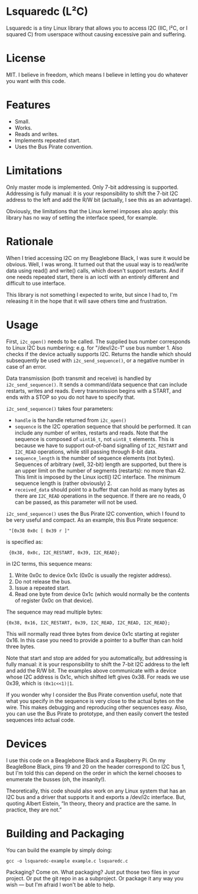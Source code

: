 # Lsquaredc (L²C)

Lsquaredc is a tiny Linux library that allows you to access I2C (IIC, I²C, or I squared C) from userspace without causing excessive pain and suffering.

# License

MIT. I believe in freedom, which means I believe in letting you do whatever you want with this code.

# Features

* Small.
* Works.
* Reads and writes.
* Implements repeated start.
* Uses the Bus Pirate convention.

# Limitations

Only master mode is implemented. Only 7-bit addressing is supported. Addressing is fully manual: it is your responsibility to shift the 7-bit I2C address to the left and add the R/W bit (actually, I see this as an advantage).

Obviously, the limitations that the Linux kernel imposes also apply: this library has no way of setting the interface speed, for example.

# Rationale

When I tried accessing I2C on my Beaglebone Black, I was sure it would be obvious. Well, I was wrong. It turned out that the usual way is to read/write data using read() and write() calls, which doesn't support restarts. And if one needs repeated start, there is an ioctl with an entirely different and difficult to use interface.

This library is not something I expected to write, but since I had to, I'm releasing it in the hope that it will save others time and frustration.

# Usage

First, `i2c_open()` needs to be called. The supplied bus number corresponds to Linux I2C bus numbering: e.g. for "/dev/i2c-1" use bus number 1. Also checks if the device actually supports I2C. Returns the handle which should subsequently be used with   `i2c_send_sequence()`, or a negative number in case of an error.

Data transmission (both transmit and receive) is handled by `i2c_send_sequence()`. It sends a command/data sequence that
can include restarts, writes and reads. Every transmission begins with a START, and ends with a STOP so you do not have
to specify that. 

`i2c_send_sequence()` takes four parameters:

* `handle` is the handle returned from `i2c_open()`
* `sequence` is the I2C operation sequence that should be performed. It can include any number of writes, restarts and reads. Note that the sequence is composed of `uint16_t`, not `uint8_t` elements. This is because we have to support out-of-band signalling of `I2C_RESTART` and `I2C_READ` operations, while still passing through 8-bit data.
* `sequence_length` is the number of sequence elements (not bytes). Sequences of arbitrary (well, 32-bit) length are supported, but there is an upper limit on the number of segments (restarts): no more than 42. This limit is imposed by the Linux ioctl() I2C interface. The minimum sequence length is (rather obviously) 2.
* `received_data` should point to a buffer that can hold as many bytes as there are `I2C_READ` operations in the   sequence. If there are no reads, 0 can be passed, as this parameter will not be used.

`i2c_send_sequence()` uses the Bus Pirate I2C convention, which I found to be very useful and compact. As an example, this
Bus Pirate sequence:

	 "[0x38 0x0c [ 0x39 r ]"

is specified as:

	 {0x38, 0x0c, I2C_RESTART, 0x39, I2C_READ};

in I2C terms, this sequence means:

1. Write 0x0c to device 0x1c (0x0c is usually the register address).
2. Do not release the bus.
3. Issue a repeated start.
4. Read one byte from device 0x1c (which would normally be the contents of register 0x0c on that device).

The sequence may read multiple bytes:

	{0x38, 0x16, I2C_RESTART, 0x39, I2C_READ, I2C_READ, I2C_READ};

This will normally read three bytes from device 0x1c starting at register 0x16. In this case you need to provide a pointer to a buffer than can hold three bytes.

Note that start and stop are added for you automatically, but addressing is fully manual: it is your responsibility to shift the 7-bit I2C address to the left and add the R/W bit. The examples above communicate with a device whose I2C address is 0x1c, which shifted left gives 0x38. For reads we use 0x39, which is `(0x1c<<1)|1`.

If you wonder why I consider the Bus Pirate convention useful, note that what you specify in the sequence is very close to the actual bytes on the wire. This makes debugging and reproducing other sequences easy. Also, you can use the Bus Pirate to prototype, and then easily convert the tested sequences into actual code.

# Devices

I use this code on a Beaglebone Black and a Raspberry Pi. On my BeagleBone Black, pins 19 and 20 on the header correspond to I2C bus 1, but I'm told this can depend on the order in which the kernel chooses to enumerate the busses (oh, the insanity!).

Theoretically, this code should also work on any Linux system that has an I2C bus and a driver that supports it and exports a /dev/i2c interface. But, quoting Albert Eistein, “In theory, theory and practice are the same. In practice, they are not.”

# Building and Packaging

You can build the example by simply doing:

	gcc -o lsquaredc-example example.c lsquaredc.c

Packaging? Come on. What packaging? Just put those two files in your project. Or put the git repo in as a subproject. Or package it any way you wish — but I'm afraid I won't be able to help.
